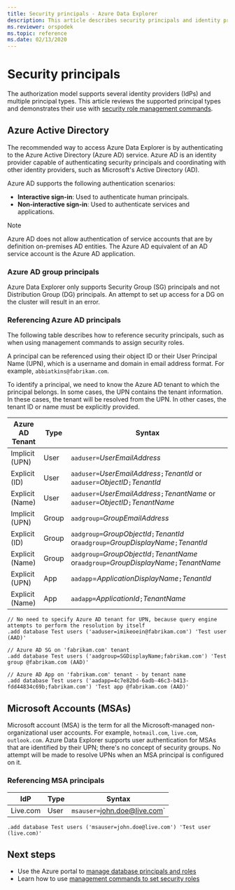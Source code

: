 ```yaml
---
title: Security principals - Azure Data Explorer
description: This article describes security principals and identity providers in Azure Data Explorer.
ms.reviewer: orspodek
ms.topic: reference
ms.date: 02/13/2020
---
```

# Security principals

The authorization model supports several identity providers (IdPs) and multiple principal types.
This article reviews the supported principal types and demonstrates their use with [security role management commands](../../management/security-roles.md).

## Azure Active Directory

The recommended way to access Azure Data Explorer is by authenticating to the Azure Active Directory (Azure AD) service. Azure AD is an identity provider capable of authenticating security principals and coordinating with other identity providers, such as Microsoft's Active Directory (AD).

Azure AD supports the following authentication scenarios:

* **Interactive sign-in**: Used to authenticate human principals.
* **Non-interactive sign-in**: Used to authenticate services and applications.

> [!NOTE]
> Azure AD does not allow authentication of service accounts that are by definition on-premises AD entities. The Azure AD equivalent of an AD service account is the Azure AD application.

### Azure AD group principals

Azure Data Explorer only supports Security Group (SG) principals and not Distribution Group (DG) principals. An attempt to set up access for a DG on the cluster will result in an error.

### Referencing Azure AD principals

The following table describes how to reference security principals, such as when using management commands to assign security roles.

A principal can be referenced using their object ID or their User Principal Name (UPN), which is a username and domain in email address format. For example, `abbiatkins@fabrikam.com`.

To identify a principal, we need to know the Azure AD tenant to which the principal belongs. In some cases, the UPN contains the tenant information. In these cases, the tenant will be resolved from the UPN. In other cases, the tenant ID or name must be explicitly provided.

| Azure AD Tenant | Type | Syntax |
|--|--|--|
| Implicit (UPN) | User | `aaduser=`*UserEmailAddress* |
| Explicit (ID) | User | `aaduser=`*UserEmailAddress*`;`*TenantId* or `aaduser=`*ObjectID*`;`*TenantId* |
| Explicit (Name) | User | `aaduser=`*UserEmailAddress*`;`*TenantName* or `aaduser=`*ObjectID*`;`*TenantName* |
| Implicit (UPN) | Group | `aadgroup=`*GroupEmailAddress* |
| Explicit (ID) | Group | `aadgroup=`*GroupObjectId*`;`*TenantId* or`aadgroup=`*GroupDisplayName*`;`*TenantId* |
| Explicit (Name) | Group | `aadgroup=`*GroupObjectId*`;`*TenantName* or`aadgroup=`*GroupDisplayName*`;`*TenantName* |
| Explicit (UPN) | App | `aadapp`=*ApplicationDisplayName*`;`*TenantId* |
| Explicit (Name) | App | `aadapp=`*ApplicationId*`;`*TenantName* |

```kusto
// No need to specify Azure AD tenant for UPN, because query engine attempts to perform the resolution by itself
.add database Test users ('aaduser=imikeoein@fabrikam.com') 'Test user (AAD)'

// Azure AD SG on 'fabrikam.com' tenant
.add database Test users ('aadgroup=SGDisplayName;fabrikam.com') 'Test group @fabrikam.com (AAD)'

// Azure AD App on 'fabrikam.com' tenant - by tenant name
.add database Test users ('aadapp=4c7e82bd-6adb-46c3-b413-fdd44834c69b;fabrikam.com') 'Test app @fabrikam.com (AAD)'
```

## Microsoft Accounts (MSAs)

Microsoft account (MSA) is the term for all the Microsoft-managed non-organizational user accounts. For example, `hotmail.com`, `live.com`, `outlook.com`.
Azure Data Explorer supports user authentication for MSAs that are identified by their UPN; there's no concept of security groups.
No attempt will be made to resolve UPNs when an MSA principal is configured on it.

### Referencing MSA principals

| IdP | Type | Syntax |
|--|--|--|
| Live.com | User | `msauser=`john.doe@live.com` |

```kusto
.add database Test users ('msauser=john.doe@live.com') 'Test user (live.com)'
```

## Next steps

* Use the Azure portal to [manage database principals and roles](manage-database-permissions)
* Learn how to use [management commands to set security roles](../security-roles.md)
